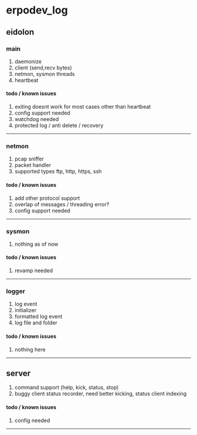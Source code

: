 # erpodev_log

## eidolon

### main
1. daemonize
2. client (send,recv bytes)
2. netmon, sysmon threads
3. heartbeat
#### todo / known issues
1. exiting doesnt work for most cases other than heartbeat
2. config support needed
3. watchdog needed
4. protected log / anti delete / recovery 
--- 

### netmon
1. pcap sniffer
2. packet handler 
3. supported types ftp, http, https, ssh 
#### todo / known issues
1. add other protocol support
2. overlap of messages / threading error?
3. config support needed
---

### sysmon
1. nothing as of now
#### todo / known issues
1. revamp needed
---

### logger
1. log event
2. initializer
3. formatted log event
4. log file and folder
#### todo / known issues
1. nothing here
---

## server
1. command support (help, kick, status, stop)
2. buggy client status recorder, need better kicking, status client indexing
#### todo / known issues
1. config needed
---

